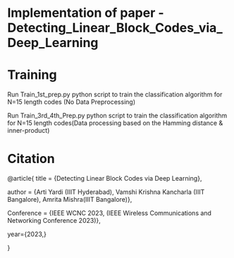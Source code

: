 # Implementation of paper - Detecting_Linear_Block_Codes_via_Deep_Learning


# Training

Run  Train_1st_prep.py python script to train the classification algorithm for N=15 length codes (No Data Preprocessing) 

Run Train_3rd_4th_Prep.py python script to train the classification algorithm for N=15 length codes(Data processing based on the Hamming distance & inner-product)


# Citation

@article{
  title = {Detecting Linear Block Codes via Deep Learning},
  
  author = {Arti Yardi (IIIT Hyderabad), Vamshi Krishna Kancharla (IIIT Bangalore), Amrita Mishra(IIIT Bangalore)},
  
  Conference = {IEEE WCNC 2023, (IEEE Wireless Communications and Networking Conference 2023)},
  
  year={2023,}
  
}
